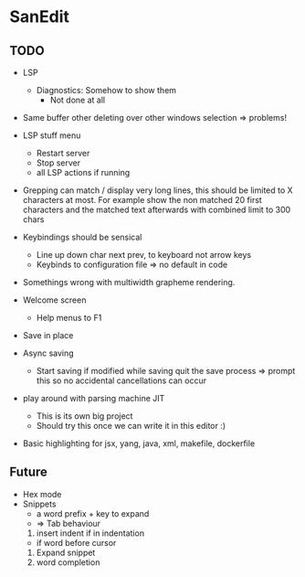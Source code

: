 # SanEdit

## TODO

* LSP
    - Diagnostics: Somehow to show them
        - Not done at all


* Same buffer other deleting over other windows selection => problems!
* LSP stuff menu
    * Restart server
    * Stop server
    * all LSP actions if running

* Grepping can match / display very long lines, this should be limited to X
  characters at most. For example show the non matched 20 first characters and the
  matched text afterwards with combined limit to 300 chars
* Keybindings should be sensical
    * Line up down char next prev, to keyboard not arrow keys
    * Keybinds to configuration file => no default in code
* Somethings wrong with multiwidth grapheme rendering.
* Welcome screen
    * Help menus to F1


* Save in place
* Async saving
    - Start saving if modified while saving quit the save process => prompt this so no accidental cancellations can occur
* play around with parsing machine JIT
    - This is its own big project
    - Should try this once we can write it in this editor :)

* Basic highlighting for jsx, yang, java, xml, makefile, dockerfile


## Future

* Hex mode
* Snippets
    - a word prefix + key to expand 
    - => Tab behaviour 
    1. insert indent if in indentation
    - if word before cursor
    1. Expand snippet
    2. word completion

